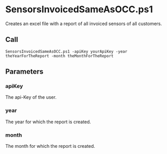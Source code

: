 # SensorsInvoicedSameAsOCC.ps1

Creates an excel file with a report of all invoiced sensors of all customers.

## Call
```
SensorsInvoicedSameAsOCC.ps1 -apiKey yourApiKey -year theYearForTheReport -month theMonthForTheReport
```

## Parameters

### apiKey
The api-Key of the user.

### year
The year for which the report is created.

### month
The month for which the report is created.